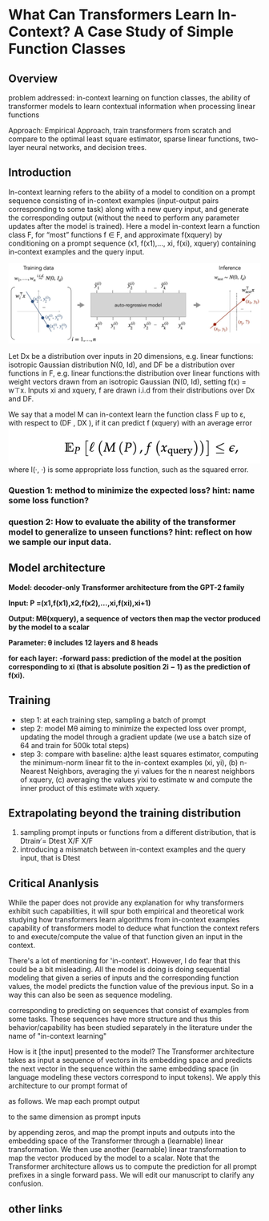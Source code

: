 # What Can Transformers Learn In-Context? A Case Study of Simple Function Classes

## Overview
problem addressed: in-context learning on function classes, the ability of transformer models to learn contextual information when processing linear functions

Approach: Empirical Approach, train transformers from scratch and compare to the optimal least square estimator, sparse linear functions, two-layer neural networks, and decision trees. 

## Introduction
In-context learning refers to the ability of a model to condition on a prompt sequence consisting of in-context examples (input-output pairs corresponding to some task) along with a new query input, and generate the corresponding output (without the need to perform any parameter updates after the model is trained).
Here a model in-context learn a function class F, for “most” functions f ∈ F, and approximate f(xquery) by conditioning on a prompt sequence (x1, f(x1),..., xi, f(xi), xquery) containing in-context examples and the query input.

![](setting.jpg)

Let Dx be a distribution over inputs in 20 dimensions, e.g. linear functions: isotropic Gaussian distribution N(0, Id),
and DF be a distribution over functions in F, e.g. linear functions:the distribution over linear functions with weight vectors drawn from an isotropic Gaussian (N(0, Id), setting f(x) = w⊤x.
Inputs xi and xquery, f are drawn i.i.d from their distributions over Dx and DF.

We say that a model M can in-context learn the function class F up to ε, with respect
to (DF , DX ), if it can predict f (xquery) with an average error
![](decoder.png)
where l(·, ·) is some appropriate loss function, such as the squared error.



### Question 1: method to minimize the expected loss? hint: name some loss function?

### question 2: How to evaluate the ability of the transformer model to generalize to unseen functions? hint: reflect on how we sample our input data.

## Model architecture
**Model: decoder-only Transformer architecture from the GPT-2 family**

**Input: P =(x1,f(x1),x2,f(x2),...,xi,f(xi),xi+1)**

**Output: Mθ(xquery), a sequence of vectors then map the vector produced by the model to a scalar** 

**Parameter: θ includes 12 layers and 8 heads**

**for each layer:**
**-forward pass: prediction of the model at the position corresponding to xi (that is absolute position 2i − 1) as the prediction of f(xi).**

## Training
- step 1: at each training step, sampling a batch of prompt
- step 2: model Mθ aiming to minimize the expected loss over prompt, updating the model through a gradient update (we use a batch size of 64 and train for 500k total steps)
- step 3: compare with baseline: a)the least squares estimator, computing the minimum-norm linear fit to the in-context examples (xi, yi), (b) n-Nearest Neighbors, averaging the yi values for the n nearest neighbors of xquery, (c) averaging the values yixi to estimate w and compute the inner product of this estimate with xquery. 

## Extrapolating beyond the training distribution
1. sampling prompt inputs or functions from a different distribution, that is Dtrain ̸= Dtest X/F X/F
2. introducing a mismatch between in-context examples and the query input, that is Dtest


## Critical Ananlysis
While the paper does not provide any explanation for why transformers exhibit such capabilities, it will spur both empirical and theoretical work studying how transformers learn algorithms from in-context examples
capability of transformers model to deduce what function the context refers to and execute/compute the value of that function given an input in the context.

There's a lot of mentioning for 'in-context'. However, I do fear that this could be a bit misleading. All the model is doing is doing sequential modeling that given a series of inputs and the corresponding function values, the model predicts the function value of the previous input. So in a way this can also be seen as sequence modeling.

corresponding to predicting on sequences that consist of examples from some tasks. These sequences have more structure and thus this behavior/capability has been studied separately in the literature under the name of "in-context learning"

How is it [the input] presented to the model?
The Transformer architecture takes as input a sequence of vectors in its embedding space and predicts the next vector in the sequence within the same embedding space (in language modeling these vectors correspond to input tokens). We apply this architecture to our prompt format of

as follows. We map each prompt output

to the same dimension as prompt inputs

by appending zeros, and map the prompt inputs and outputs into the embedding space of the Transformer through a (learnable) linear transformation. We then use another (learnable) linear transformation to map the vector produced by the model to a scalar. Note that the Transformer architecture allows us to compute the prediction for all prompt prefixes in a single forward pass. We will edit our manuscript to clarify any confusion.
## other links

